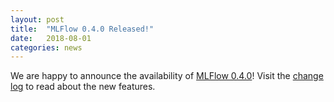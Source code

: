 ```yaml
---
layout: post
title:  "MLFlow 0.4.0 Released!"
date:   2018-08-01
categories: news
---
```


We are happy to announce the availability of [MLFlow 0.4.0](https://github.com/mlflow/mlflow/releases/tag/v0.4.0)! Visit the [change log](https://github.com/mlflow/mlflow/blob/master/CHANGELOG.rst#040-2018-08-01) to read about the new features.
